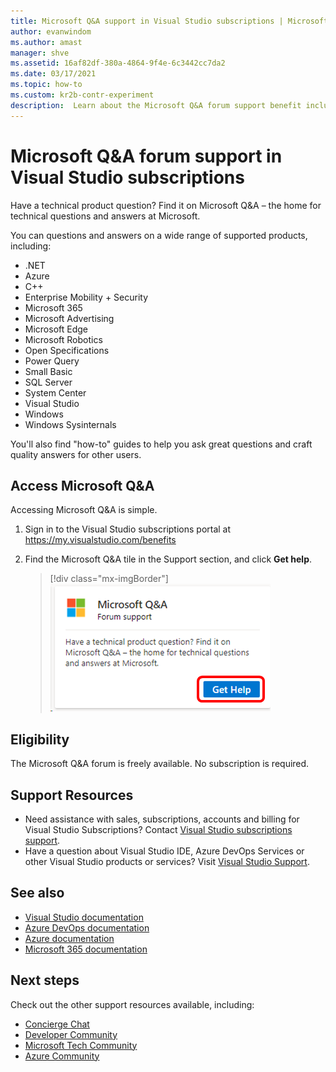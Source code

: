 ```yaml
---
title: Microsoft Q&A support in Visual Studio subscriptions | Microsoft Docs
author: evanwindom
ms.author: amast
manager: shve
ms.assetid: 16af82df-380a-4864-9f4e-6c3442cc7da2
ms.date: 03/17/2021
ms.topic: how-to
ms.custom: kr2b-contr-experiment
description:  Learn about the Microsoft Q&A forum support benefit included in selected Visual Studio subscriptions.
---
```


# Microsoft Q&A forum support in Visual Studio subscriptions
Have a technical product question? Find it on Microsoft Q&A – the home for technical questions and answers at Microsoft.

You can questions and answers on a wide range of supported products, including:
- .NET
- Azure
- C++
- Enterprise Mobility + Security
- Microsoft 365
- Microsoft Advertising
- Microsoft Edge
- Microsoft Robotics
- Open Specifications
- Power Query 
- Small Basic
- SQL Server
- System Center
- Visual Studio
- Windows 
- Windows Sysinternals

You'll also find "how-to" guides to help you ask great questions and craft quality answers for other users. 

## Access Microsoft Q&A
Accessing Microsoft Q&A is simple. 
1. Sign in to the Visual Studio subscriptions portal at <https://my.visualstudio.com/benefits>
0. Find the Microsoft Q&A tile in the Support section, and click **Get help**.

   > [!div class="mx-imgBorder"]
   > ![Microsoft Q&A Tile](_img/vs-microsoft-qa/vs-microsoft-qa-tile.png "Click 'Get help' to connect to the Microsoft Q&A forum")

## Eligibility
The Microsoft Q&A forum is freely available.  No subscription is required. 

## Support Resources
- Need assistance with sales, subscriptions, accounts and billing for Visual Studio Subscriptions?  Contact [Visual Studio subscriptions support](https://my.visualstudio.com/gethelp).
- Have a question about Visual Studio IDE, Azure DevOps Services or other Visual Studio products or services?  Visit [Visual Studio Support](https://visualstudio.microsoft.com/support/).

## See also
- [Visual Studio documentation](/visualstudio/)
- [Azure DevOps documentation](/azure/devops/)
- [Azure documentation](/azure/)
- [Microsoft 365 documentation](/microsoft-365/)

## Next steps
Check out the other support resources available, including:
- [Concierge Chat](vs-concierge-chat.md)
- [Developer Community](vs-developer-community.md)
- [Microsoft Tech Community](vs-microsoft-tech-community.md)
- [Azure Community](vs-azure-community.md)